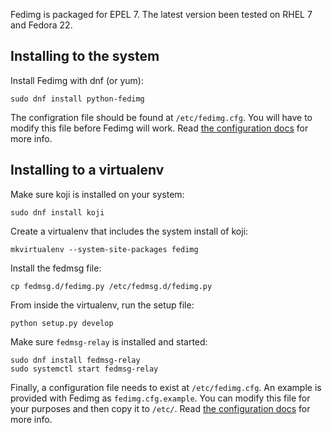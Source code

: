 Fedimg is packaged for EPEL 7. The latest version been tested on RHEL 7 and
Fedora 22.

## Installing to the system

Install Fedimg with dnf (or yum):

```
sudo dnf install python-fedimg
```

The configration file should be found at `/etc/fedimg.cfg`. You will have to
modify this file before Fedimg will work. Read [the configuration
docs](configuration.md) for more info.

## Installing to a virtualenv

Make sure koji is installed on your system:

```
sudo dnf install koji
```

Create a virtualenv that includes the system install of koji:

```
mkvirtualenv --system-site-packages fedimg
```

Install the fedmsg file:

```
cp fedmsg.d/fedimg.py /etc/fedmsg.d/fedimg.py
```

From inside the virtualenv, run the setup file:

```
python setup.py develop
```

Make sure `fedmsg-relay` is installed and started:

```
sudo dnf install fedmsg-relay
sudo systemctl start fedmsg-relay
```

Finally, a configuration file needs to exist at `/etc/fedimg.cfg`.
An example is provided with Fedimg as `fedimg.cfg.example`. You
can modify this file for your purposes and then copy it to `/etc/`.
Read [the configuration docs](configuration.md) for more info.
